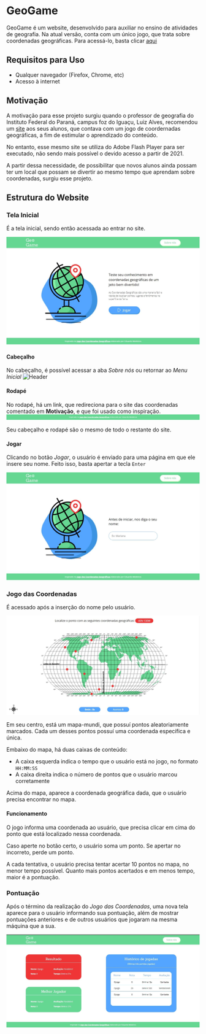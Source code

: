 # GeoGame
GeoGame é um website, desenvolvido para auxiliar no ensino de atividades de geografia. Na atual versão, conta com um único jogo, que trata sobre coordenadas geográficas. Para acessá-lo, basta clicar [aqui](https://geogame-ifpr.herokuapp.com)

## Requisitos para Uso
- Qualquer navegador (Firefox, Chrome, etc)
- Acesso à internet

## Motivação
A motivação para esse projeto surgiu quando o professor de geografia do Instituto Federal do Paraná, campus foz do Iguaçu, Luiz Alves, recomendou um [site](http://www.geografia7.com/jogo-das-coordenadas-geograacuteficas.html) aos seus alunos, que contava com um jogo de coordernadas geográficas, a fim de estimular o aprendizado do conteúdo.

No entanto, esse mesmo site se utiliza do Adobe  Flash Player para ser executado, não sendo mais possível o devido acesso a partir de 2021. 

A partir dessa necessidade, de possibilitar que novos alunos ainda possam ter um local que possam se divertir ao mesmo tempo que aprendam sobre coordenadas, surgiu esse projeto. 


## Estrutura do Website

### Tela Inicial
É a tela inicial, sendo então acessada ao entrar no site. 

![Home](public/assets/images/README/doc-landing-page.jpg)

#### Cabeçalho
No cabeçalho, é possível acessar a aba _Sobre nós_ ou retornar ao _Menu Inicial_
![Header](public/assets/images/README/doc-menu.jpg)

#### Rodapé
No rodapé, há um link, que redireciona para o site das coordenadas comentado em __Motivação__, e que foi usado como inspiração. 
![Footer](public/assets/images/README/doc-footer.png)

Seu cabeçalho e rodapé são o mesmo de todo o restante do site. 

#### Jogar
Clicando no botão _Jogar_, o usuário é enviado para uma página em que ele insere seu nome.
Feito isso, basta apertar a tecla ``` Enter ``` 

![Name](public/assets/images/README/doc-name-page.jpg)

### Jogo das Coordenadas
É acessado após a inserção do nome pelo usuário. 

![Game](public/assets/images/README/doc-world-map.jpg)

Em seu centro, está um mapa-mundi, que possuí pontos aleatoriamente marcados. Cada um desses pontos possuí uma coordenada específica e única. 

Embaixo do mapa, há duas caixas de conteúdo:
- A caixa esquerda indica o tempo que o usuário está no jogo, no formato ```HH:MM:SS```
- A caixa direita indica o número de pontos que o usuário marcou corretamente 

Acima do mapa, aparece a coordenada geográfica dada, que o usuário precisa encontrar no mapa. 

#### Funcionamento 

O jogo informa uma coordenada ao usuário, que precisa clicar em cima do ponto que está localizado nessa coordenada. 

Caso aperte no botão certo, o usuário soma um ponto. Se apertar no incorreto, perde um ponto. 

A cada tentativa, o usuário precisa tentar acertar 10 pontos no mapa, no menor tempo possível. Quanto mais pontos acertados e em menos tempo, maior é a pontuação. 

### Pontuação 
Após o término da realização do _Jogo das Coordenadas_, uma nova tela aparece para o usuário informando sua pontuação, além de mostrar pontuações anteriores e de outros usuários que jogaram na mesma máquina que a sua. 

![Pontuation](public/assets/images/README/doc-results.jpg)
